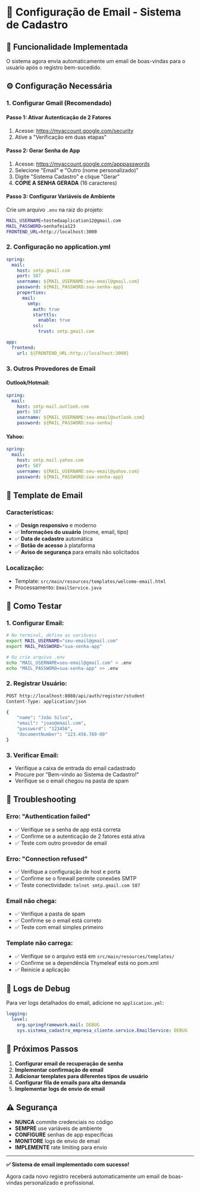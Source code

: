 # 📧 Configuração de Email - Sistema de Cadastro

## 🎯 Funcionalidade Implementada

O sistema agora envia automaticamente um email de boas-vindas para o usuário após o registro bem-sucedido.

## ⚙️ Configuração Necessária

### 1. **Configurar Gmail (Recomendado)**

#### **Passo 1: Ativar Autenticação de 2 Fatores**
1. Acesse: https://myaccount.google.com/security
2. Ative a "Verificação em duas etapas"

#### **Passo 2: Gerar Senha de App**
1. Acesse: https://myaccount.google.com/apppasswords
2. Selecione "Email" e "Outro (nome personalizado)"
3. Digite "Sistema Cadastro" e clique "Gerar"
4. **COPIE A SENHA GERADA** (16 caracteres)

#### **Passo 3: Configurar Variáveis de Ambiente**
Crie um arquivo `.env` na raiz do projeto:
```bash
MAIL_USERNAME=testedaaplication12@gmail.com
MAIL_PASSWORD=senhafeia123
FRONTEND_URL=http://localhost:3000
```

### 2. **Configuração no application.yml**

```yaml
spring:
  mail:
    host: smtp.gmail.com
    port: 587
    username: ${MAIL_USERNAME:seu-email@gmail.com}
    password: ${MAIL_PASSWORD:sua-senha-app}
    properties:
      mail:
        smtp:
          auth: true
          starttls:
            enable: true
          ssl:
            trust: smtp.gmail.com

app:
  frontend:
    url: ${FRONTEND_URL:http://localhost:3000}
```

### 3. **Outros Provedores de Email**

#### **Outlook/Hotmail:**
```yaml
spring:
  mail:
    host: smtp-mail.outlook.com
    port: 587
    username: ${MAIL_USERNAME:seu-email@outlook.com}
    password: ${MAIL_PASSWORD:sua-senha}
```

#### **Yahoo:**
```yaml
spring:
  mail:
    host: smtp.mail.yahoo.com
    port: 587
    username: ${MAIL_USERNAME:seu-email@yahoo.com}
    password: ${MAIL_PASSWORD:sua-senha-app}
```

## 📧 Template de Email

### **Características:**
- ✅ **Design responsivo** e moderno
- ✅ **Informações do usuário** (nome, email, tipo)
- ✅ **Data de cadastro** automática
- ✅ **Botão de acesso** à plataforma
- ✅ **Aviso de segurança** para emails não solicitados

### **Localização:**
- Template: `src/main/resources/templates/welcome-email.html`
- Processamento: `EmailService.java`

## 🧪 Como Testar

### **1. Configurar Email:**
```bash
# No terminal, defina as variáveis
export MAIL_USERNAME="seu-email@gmail.com"
export MAIL_PASSWORD="sua-senha-app"

# Ou crie arquivo .env
echo "MAIL_USERNAME=seu-email@gmail.com" > .env
echo "MAIL_PASSWORD=sua-senha-app" >> .env
```

### **2. Registrar Usuário:**
```bash
POST http://localhost:8080/api/auth/register/student
Content-Type: application/json

{
    "name": "João Silva",
    "email": "joao@email.com",
    "password": "123456",
    "documentNumber": "123.456.789-00"
}
```

### **3. Verificar Email:**
- Verifique a caixa de entrada do email cadastrado
- Procure por "Bem-vindo ao Sistema de Cadastro!"
- Verifique se o email chegou na pasta de spam

## 🔧 Troubleshooting

### **Erro: "Authentication failed"**
- ✅ Verifique se a senha de app está correta
- ✅ Confirme se a autenticação de 2 fatores está ativa
- ✅ Teste com outro provedor de email

### **Erro: "Connection refused"**
- ✅ Verifique a configuração de host e porta
- ✅ Confirme se o firewall permite conexões SMTP
- ✅ Teste conectividade: `telnet smtp.gmail.com 587`

### **Email não chega:**
- ✅ Verifique a pasta de spam
- ✅ Confirme se o email está correto
- ✅ Teste com email simples primeiro

### **Template não carrega:**
- ✅ Verifique se o arquivo está em `src/main/resources/templates/`
- ✅ Confirme se a dependência Thymeleaf está no pom.xml
- ✅ Reinicie a aplicação

## 📝 Logs de Debug

Para ver logs detalhados do email, adicione no `application.yml`:

```yaml
logging:
  level:
    org.springframework.mail: DEBUG
    sys.sistema_cadastro_empresa_cliente.service.EmailService: DEBUG
```

## 🚀 Próximos Passos

1. **Configurar email de recuperação de senha**
2. **Implementar confirmação de email**
3. **Adicionar templates para diferentes tipos de usuário**
4. **Configurar fila de emails para alta demanda**
5. **Implementar logs de envio de email**

## ⚠️ Segurança

- **NUNCA** commite credenciais no código
- **SEMPRE** use variáveis de ambiente
- **CONFIGURE** senhas de app específicas
- **MONITORE** logs de envio de email
- **IMPLEMENTE** rate limiting para envio

---

**✅ Sistema de email implementado com sucesso!** 

Agora cada novo registro receberá automaticamente um email de boas-vindas personalizado e profissional.
